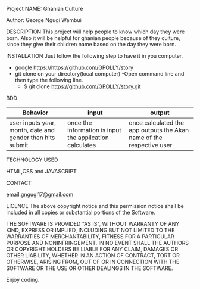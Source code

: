 Project NAME:
Ghanian Culture

Author:
George Ngugi Wambui

DESCRIPTION
This project will help people to know which day they were born. Also it will be helpful for ghanian people because of they culture, since they give their children name based on the day they were born.


INSTALLATION
Just follow the following step to have it in you computer.
* google https://https://github.com/GPOLLY/story
* git clone on your directory(local computer)
    -Open command line and then type the following line. 
    - $ git clone https://github.com/GPOLLY/story.git

BDD

| Behavior| input | output |
| -------- | -------- | -------- |
| user inputs year, month, date and gender then hits submit   | once the information is input the application calculates    | once calculated the app outputs the Akan name of the respective user     |

TECHNOLOGY USED

HTML,CSS and JAVASCRIPT

CONTACT

email:gngugi17@gmail.com


LICENCE
The above copyright notice and this permission notice shall be included in all copies or substantial portions of the Software.

THE SOFTWARE IS PROVIDED "AS IS", WITHOUT WARRANTY OF ANY KIND, EXPRESS OR IMPLIED, INCLUDING BUT NOT LIMITED TO THE WARRANTIES OF MERCHANTABILITY, FITNESS FOR A PARTICULAR PURPOSE AND NONINFRINGEMENT. IN NO EVENT SHALL THE AUTHORS OR COPYRIGHT HOLDERS BE LIABLE FOR ANY CLAIM, DAMAGES OR OTHER LIABILITY, WHETHER IN AN ACTION OF CONTRACT, TORT OR OTHERWISE, ARISING FROM, OUT OF OR IN CONNECTION WITH THE SOFTWARE OR THE USE OR OTHER DEALINGS IN THE SOFTWARE.


Enjoy coding.

